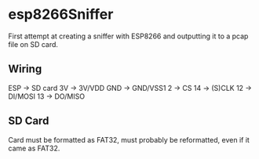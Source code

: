 # esp8266Sniffer
First attempt at creating a sniffer with ESP8266 and outputting it to a pcap file on SD card.

Wiring
----------

ESP -> SD card
3V  -> 3V/VDD
GND -> GND/VSS1
2   -> CS
14  -> (S)CLK
12  -> DI/MOSI
13  -> DO/MISO

SD Card
-------------

Card must be formatted as FAT32, must probably be reformatted, even if it came
as FAT32.

